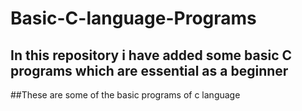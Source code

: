 # Basic-C-language-Programs
## In this repository i have added some basic C programs which are essential as a beginner
##These are some of the basic programs of c language
